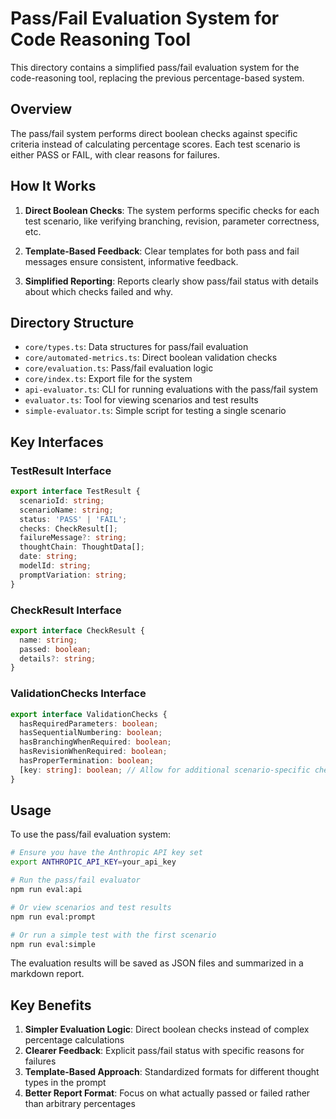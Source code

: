 # Pass/Fail Evaluation System for Code Reasoning Tool

This directory contains a simplified pass/fail evaluation system for the code-reasoning tool, replacing the previous percentage-based system.

## Overview

The pass/fail system performs direct boolean checks against specific criteria instead of calculating percentage scores. Each test scenario is either PASS or FAIL, with clear reasons for failures.

## How It Works

1. **Direct Boolean Checks**: The system performs specific checks for each test scenario, like verifying branching, revision, parameter correctness, etc.

2. **Template-Based Feedback**: Clear templates for both pass and fail messages ensure consistent, informative feedback.

3. **Simplified Reporting**: Reports clearly show pass/fail status with details about which checks failed and why.

## Directory Structure

- `core/types.ts`: Data structures for pass/fail evaluation
- `core/automated-metrics.ts`: Direct boolean validation checks
- `core/evaluation.ts`: Pass/fail evaluation logic
- `core/index.ts`: Export file for the system
- `api-evaluator.ts`: CLI for running evaluations with the pass/fail system
- `evaluator.ts`: Tool for viewing scenarios and test results
- `simple-evaluator.ts`: Simple script for testing a single scenario

## Key Interfaces

### TestResult Interface

```typescript
export interface TestResult {
  scenarioId: string;
  scenarioName: string;
  status: 'PASS' | 'FAIL';
  checks: CheckResult[];
  failureMessage?: string;
  thoughtChain: ThoughtData[];
  date: string;
  modelId: string;
  promptVariation: string;
}
```

### CheckResult Interface

```typescript
export interface CheckResult {
  name: string;
  passed: boolean;
  details?: string;
}
```

### ValidationChecks Interface

```typescript
export interface ValidationChecks {
  hasRequiredParameters: boolean;
  hasSequentialNumbering: boolean;
  hasBranchingWhenRequired: boolean;
  hasRevisionWhenRequired: boolean;
  hasProperTermination: boolean;
  [key: string]: boolean; // Allow for additional scenario-specific checks
}
```

## Usage

To use the pass/fail evaluation system:

```bash
# Ensure you have the Anthropic API key set
export ANTHROPIC_API_KEY=your_api_key

# Run the pass/fail evaluator
npm run eval:api

# Or view scenarios and test results
npm run eval:prompt

# Or run a simple test with the first scenario
npm run eval:simple
```

The evaluation results will be saved as JSON files and summarized in a markdown report.

## Key Benefits

1. **Simpler Evaluation Logic**: Direct boolean checks instead of complex percentage calculations
2. **Clearer Feedback**: Explicit pass/fail status with specific reasons for failures
3. **Template-Based Approach**: Standardized formats for different thought types in the prompt
4. **Better Report Format**: Focus on what actually passed or failed rather than arbitrary percentages
